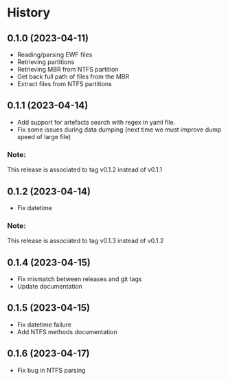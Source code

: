 # History

## 0.1.0 (2023-04-11)

* Reading/parsing EWF files
* Retrieving partitions
* Retrieving MBR from NTFS partition
* Get back full path of files from the MBR
* Extract files from NTFS partitions


## 0.1.1 (2023-04-14)

* Add support for artefacts search with regex in yaml file.
* Fix some issues during data dumping (next time we must improve dump speed of large file)

### Note:

This release is associated to tag v0.1.2 instead of v0.1.1


## 0.1.2 (2023-04-14)

* Fix datetime

### Note:

This release is associated to tag v0.1.3 instead of v0.1.2


## 0.1.4 (2023-04-15)

* Fix mismatch between releases and git tags
* Update documentation

## 0.1.5 (2023-04-15)

* Fix datetime failure
* Add NTFS methods documentation

## 0.1.6 (2023-04-17)

* Fix bug in NTFS parsing

